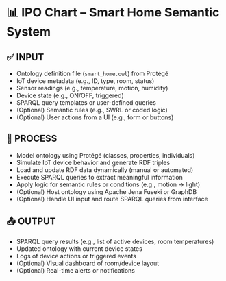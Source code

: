# 📊 IPO Chart – Smart Home Semantic System

## ✅ INPUT
- Ontology definition file (`smart_home.owl`) from Protégé  
- IoT device metadata (e.g., ID, type, room, status)  
- Sensor readings (e.g., temperature, motion, humidity)  
- Device state (e.g., ON/OFF, triggered)  
- SPARQL query templates or user-defined queries  
- (Optional) Semantic rules (e.g., SWRL or coded logic)  
- (Optional) User actions from a UI (e.g., form or buttons)  

## 🔄 PROCESS
- Model ontology using Protégé (classes, properties, individuals)  
- Simulate IoT device behavior and generate RDF triples  
- Load and update RDF data dynamically (manual or automated)  
- Execute SPARQL queries to extract meaningful information  
- Apply logic for semantic rules or conditions (e.g., motion → light)  
- (Optional) Host ontology using Apache Jena Fuseki or GraphDB  
- (Optional) Handle UI input and route SPARQL queries from interface  

## 📤 OUTPUT
- SPARQL query results (e.g., list of active devices, room temperatures)  
- Updated ontology with current device states  
- Logs of device actions or triggered events  
- (Optional) Visual dashboard of room/device layout  
- (Optional) Real-time alerts or notifications  
